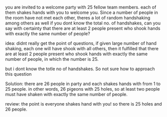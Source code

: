 you are invited to a welcome party with 25 fellow team members. each of them shakes hands with you to welcome you.
Since a number of people in the room have not met each other, theres a lot of random handshaking among others as well
if you dont know the total no. of handshakes, can you say with certainty that there are at least 2 people present who 
shook hands with exactly the same number of people?

idea:
didnt really get the point of questions,
if given large number of hand shaking, each one will have shook with all others, then it fulfilled that there are at 
least 2 people present who shook hands with exactly the same number of people, in which the number is 25.

but i dont know the totle no of handshakes.
So not sure how to approach this question

Solution:
there are 26 people in party and each shakes hands with from 1 to 25 people.
in other words, 26 pigeons with 25 holes, so at least two people must have shaken
with exactly the same number of people.

review:
the point is everyone shakes hand with you!
so there is 25 holes and 26 people.
